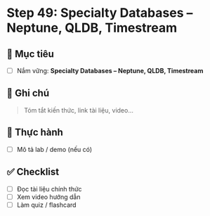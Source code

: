 # Step 49: Specialty Databases – Neptune, QLDB, Timestream

## 🎯 Mục tiêu
- [ ] Nắm vững: **Specialty Databases – Neptune, QLDB, Timestream**

## 📘 Ghi chú
> Tóm tắt kiến thức, link tài liệu, video...

## 🧪 Thực hành
- [ ] Mô tả lab / demo (nếu có)

## ✅ Checklist
- [ ] Đọc tài liệu chính thức
- [ ] Xem video hướng dẫn
- [ ] Làm quiz / flashcard
